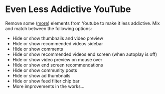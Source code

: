 # Even Less Addictive YouTube

Remove some ([more](https://github.com/AlexisDrain/Less-Addictive-YouTube)) elements from Youtube to make it less addictive. Mix and match between the following options:

- Hide or show thumbnails and video preview
- Hide or show recommended videos sidebar
- Hide or show comments
- Hide or show recommended videos end screen (when autoplay is off)
- Hide or show video preview on mouse over
- Hide or show end screen recommendations
- Hide or show community posts
- Hide or show ad thumbnails
- Hide or show feed filter chip bar
- More improvements in the works...